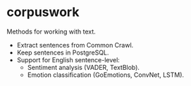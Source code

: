 # corpuswork
Methods for working with text.

* Extract sentences from Common Crawl.
* Keep sentences in PostgreSQL.
* Support for English sentence-level:
    * Sentiment analysis (VADER, TextBlob).
    * Emotion classification (GoEmotions, ConvNet, LSTM).
